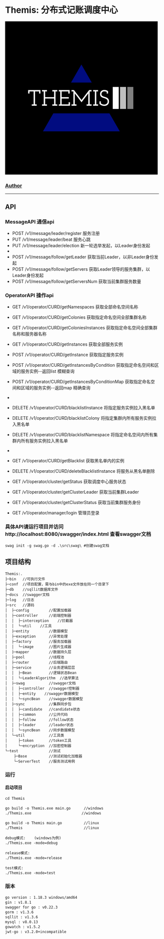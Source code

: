 # Themis: 分布式记账调度中心

<img src="icon/png/logo-white.png" alt="Themis分布式记账调度中心" width="500" />

### [Author](https://www.weizixiang.top)

---

## API
### MessageAPI  通信api
* POST /v1/message/leader/register  服务注册
* PUT /v1/message/leader/beat  服务心跳
* PUT /v1/message/leader/election  新一轮选举发起，以Leader身份发起
* 
* POST /v1/message/follow/getLeader  获取当前Leader，以非Leader身份发起
* POST /v1/message/follow/getServers  获取Leader领导的服务集群，以Leader身份发起
* POST /v1/message/follow/getServersNum	获取当前集群服务数量

### OperatorAPI  操作api
* GET /v1/operator/CURD/getNamespaces 获取全部命名空间名称
* GET /v1/operator/CURD/getColonies 获取指定命名空间全部集群名称
* GET /v1/operator/CURD/getColoniesInstances 获取指定命名空间全部集群名称和服务器名称
* GET /v1/operator/CURD/getInstances 获取全部服务实例
* POST /v1/operator/CURD/getInstance 获取指定服务实例
* POST /v1/operator/CURD/getInstancesByCondition 获取指定命名空间和区域的服务实例--返回list  模糊查询
* POST /v1/operator/CURD/getInstancesByConditionMap 获取指定命名空间和区域的服务实例--返回map  精确查询
*
* DELETE /v1/operator/CURD/blacklistInstance 将指定服务实例拉入黑名单
* DELETE /v1/operator/CURD/blacklistColony 将指定集群内所有服务实例拉入黑名单
* DELETE /v1/operator/CURD/blacklistNamespace 将指定命名空间内所有集群内所有服务实例拉入黑名单
*
* GET /v1/operator/CURD/getBlacklist 获取黑名单内的实例
* DELETE /v1/operator/CURD/deleteBlacklistInstance 将服务从黑名单删除

* GET /v1/operator/cluster/getStatus 获取调度中心服务状态
* GET /v1/operator/cluster/getClusterLeader 获取当前集群Leader
* GET /v1/operator/cluster/getClusterStatus 获取当前集群服务身份

* GET /v1/operator/manager/login 管理员登录

### 具体API请运行项目并访问http://localhost:8080/swagger/index.html   查看swagger文档
```
swag init -g swag.go -d .\src\swag\ #创建swag文档
```

## 项目结构
```     
Themis:.
├─bin   //可执行文件
├─conf  //项目配置，需与bin中的exe文件放在同一个目录下
├─db    //sqllit数据库文件
├─docs  //swagger文档
├─log   //日志
├─src   //源码
│  ├─config         //配置加载器
│  ├─controller     //前端控制器
│  │  ├─interception    //拦截器
│  │  └─util    //工具
│  ├─entity         //数据模型
│  ├─exception      //异常处理
│  ├─factory        //服务加载器
│  │  └─image       //图片生成器     
│  ├─mapper         //数据持久层
│  ├─pool           //线程池
│  ├─router         //后端路由
│  ├─service        //业务逻辑层层
│  │  ├─Bean        //逻辑状态Bean
│  │  └─LeaderAlgorithm  //选举算法
│  ├─swag           //swagger文档
│  │  ├─controller  //swagger控制器
│  │  ├─entity    //swagger数据模型
│  │  └─syncBean    //swagger数据模型
│  ├─sync           //集群同步包
│  │  ├─candidate   //candidate状态
│  │  ├─common      //公共代码
│  │  ├─follow      //follow状态
│  │  ├─leader      //leader状态  
│  │  └─syncBean    //同步数据模型
│  └─util           //工具类  
│     ├─token       //token工具  
│     └─encryption  //加密控制器
└─test              //测试
    ├─Base          //测试初始化加载器
    └─ServerTest    //服务测试用例
```

### 运行
#### 启动项目
```
cd Themis

go build -o Themis.exe main.go      //windows
./Themis.exe                       //windows

go build -o Themis main.go          //linux
./Themis                            //linux

debug模式:    (windows为例)
./Themis.exe -mode=debug

release模式:
./Themis.exe -mode=release

test模式:
./Themis.exe -mode=test
```

### 版本
```
go version : 1.18.3 windows/amd64
gin : v1.8.1
swagger for go : v0.22.3
gorm : v1.3.6
sqllit : v1.3.6
mysql : v8.0.13
gowatch : v1.5.2
jwt-go : v3.2.0+incompatible
```